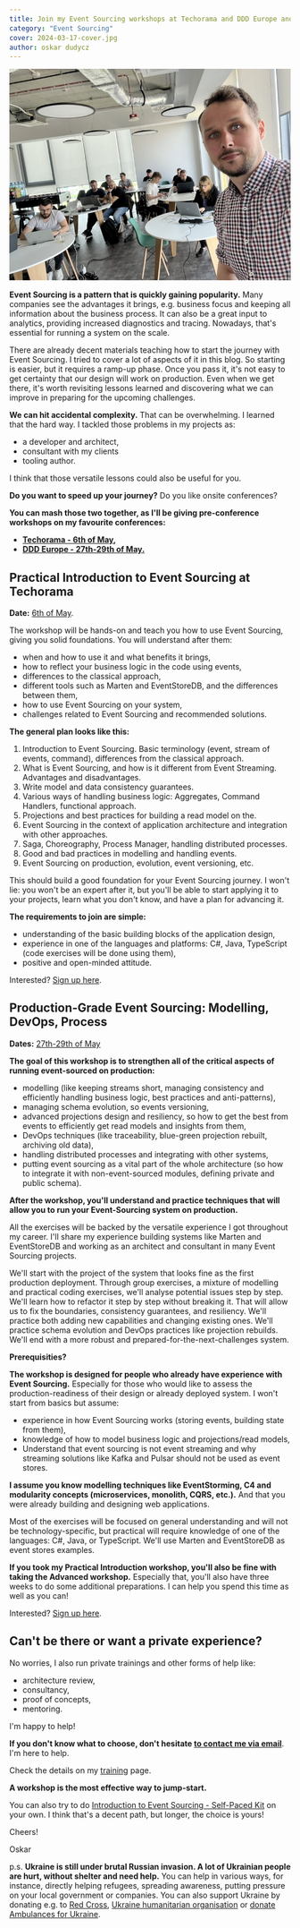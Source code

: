 ```yaml
---
title: Join my Event Sourcing workshops at Techorama and DDD Europe and speed up your journey!
category: "Event Sourcing"
cover: 2024-03-17-cover.jpg
author: oskar dudycz
---
```


![cover](2024-03-17-cover.jpg)

**Event Sourcing is a pattern that is quickly gaining popularity.** Many companies see the advantages it brings, e.g. business focus and keeping all information about the business process. It can also be a great input to analytics, providing increased diagnostics and tracing. Nowadays, that's essential for running a system on the scale.

There are already decent materials teaching how to start the journey with Event Sourcing. I tried to cover a lot of aspects of it in this blog. So starting is easier, but it requires a ramp-up phase. Once you pass it, it's not easy to get certainty that our design will work on production. Even when we get there, it's worth revisiting lessons learned and discovering what we can improve in preparing for the upcoming challenges. 

**We can hit accidental complexity.** That can be overwhelming. I learned that the hard way. I tackled those problems in my projects as:
- a developer and architect, 
- consultant with my clients
- tooling author.

I think that those versatile lessons could also be useful for you.

**Do you want to speed up your journey?** Do you like onsite conferences?

**You can mash those two together, as I'll be giving pre-conference workshops on my favourite conferences:**
- **[Techorama - 6th of May](https://techorama.be/workshops/practical-introduction-to-event-sourcing?utm_source=event_driven_io),**
- **[DDD Europe - 27th-29th of May.](https://2024.dddeurope.com/program/production-grade-event-sourcing-modelling-devops-process?utm_source=event_driven_io)**

## Practical Introduction to Event Sourcing at Techorama

**Date:** [6th of May](https://techorama.be/workshops/practical-introduction-to-event-sourcing?utm_source=event_driven_io).

The workshop will be hands-on and teach you how to use Event Sourcing, giving you solid foundations. You will understand after them:
- when and how to use it and what benefits it brings,
- how to reflect your business logic in the code using events,
- differences to the classical approach,
- different tools such as Marten and EventStoreDB, and the differences between them,
- how to use Event Sourcing on your system,
- challenges related to Event Sourcing and recommended solutions.

**The general plan looks like this:**

1. Introduction to Event Sourcing. Basic terminology (event, stream of events, command), differences from the classical approach.
2. What is Event Sourcing, and how is it different from Event Streaming. Advantages and disadvantages.
3. Write model and data consistency guarantees.
4. Various ways of handling business logic: Aggregates, Command Handlers, functional approach.
5. Projections and best practices for building a read model on the.
6. Event Sourcing in the context of application architecture and integration with other approaches.
7. Saga, Choreography, Process Manager, handling distributed processes.
8. Good and bad practices in modelling and handling events.
9. Event Sourcing on production, evolution, event versioning, etc.

This should build a good foundation for your Event Sourcing journey. I won't lie: you won't be an expert after it, but you'll be able to start applying it to your projects, learn what you don't know, and have a plan for advancing it.

**The requirements to join are simple:**
- understanding of the basic building blocks of the application design,
- experience in one of the languages and platforms: C#, Java, TypeScript (code exercises will be done using them),
- positive and open-minded attitude.

Interested? [Sign up here](https://techorama.be/workshops/practical-introduction-to-event-sourcing?utm_source=event_driven_io).

## Production-Grade Event Sourcing: Modelling, DevOps, Process

**Dates:** [27th-29th of May](https://2024.dddeurope.com/program/production-grade-event-sourcing-modelling-devops-process?utm_source=event_driven_io)

**The goal of this workshop is to strengthen all of the critical aspects of running event-sourced on production:**
- modelling (like keeping streams short, managing consistency and efficiently handling business logic, best practices and anti-patterns),
- managing schema evolution, so events versioning,
- advanced projections design and resiliency, so how to get the best from events to efficiently get read models and insights from them,
- DevOps techniques (like traceability, blue-green projection rebuilt, archiving old data),
- handling distributed processes and integrating with other systems,
- putting event sourcing as a vital part of the whole architecture (so how to integrate it with non-event-sourced modules, defining private and public schema).

**After the workshop, you'll understand and practice techniques that will allow you to run your Event-Sourcing system on production.**

All the exercises will be backed by the versatile experience I got throughout my career. I'll share my experience building systems like Marten and EventStoreDB and working as an architect and consultant in many Event Sourcing projects.

We'll start with the project of the system that looks fine as the first production deployment. Through group exercises, a mixture of modelling and practical coding exercises, we'll analyse potential issues step by step. We'll learn how to refactor it step by step without breaking it. That will allow us to fix the boundaries, consistency guarantees, and resiliency. We'll practice both adding new capabilities and changing existing ones. We'll practice schema evolution and DevOps practices like projection rebuilds. We'll end with a more robust and prepared-for-the-next-challenges system.

**Prerequisities?**

**The workshop is designed for people who already have experience with Event Sourcing.** Especially for those who would like to assess the production-readiness of their design or already deployed system. I won't start from basics but assume:
- experience in how Event Sourcing works (storing events, building state from them),
- knowledge of how to model business logic and projections/read models,
- Understand that event sourcing is not event streaming and why streaming solutions like Kafka and Pulsar should not be used as event stores.

**I assume you know modelling techniques like EventStorming, C4 and modularity concepts (microservices, monolith, CQRS, etc.).** And that you were already building and designing web applications.

Most of the exercises will be focused on general understanding and will not be technology-specific, but practical will require knowledge of one of the languages: C#, Java, or TypeScript. We'll use Marten and EventStoreDB as event stores examples.

**If you took my Practical Introduction workshop, you'll also be fine with taking the Advanced workshop.** Especially that, you'll also have three weeks to do some additional preparations. I can help you spend this time as well as you can!

Interested? [Sign up here](https://2024.dddeurope.com/program/production-grade-event-sourcing-modelling-devops-process?utm_source=event_driven_io).

## Can't be there or want a private experience?

No worries, I also run private trainings and other forms of help like:
- architecture review,
- consultancy,
- proof of concepts,
- mentoring.

I'm happy to help! 

**If you don't know what to choose, don't hesitate [to contact me via email](mailto:oskar@event-driven.io)**. I'm here to help. 

Check the details on my [training](/en/training/) page. 

**A workshop is the most effective way to jump-start.**

You can also try to do [Introduction to Event Sourcing - Self-Paced Kit](/pl/introduction_to_event_sourcing/) on your own. I think that's a decent path, but longer, the choice is yours!

Cheers!

Oskar

p.s. **Ukraine is still under brutal Russian invasion. A lot of Ukrainian people are hurt, without shelter and need help.** You can help in various ways, for instance, directly helping refugees, spreading awareness, putting pressure on your local government or companies. You can also support Ukraine by donating e.g. to [Red Cross](https://www.icrc.org/pl/donate/ukraine), [Ukraine humanitarian organisation](https://savelife.in.ua/pl/donate/) or [donate Ambulances for Ukraine](https://www.gofundme.com/f/help-to-save-the-lives-of-civilians-in-a-war-zone).
